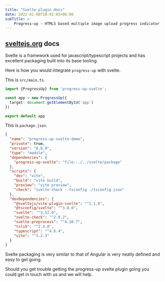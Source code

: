 ```yaml
---
title: "Svelte plugin docs"
date: 2022-01-08T10:41:03+06:00
subTitle: >
    Progress-up - HTML5 based multiple image upload progress indicator plugin demos
---
```



## [sveltejs.org](https://www.svelte.dev)  docs

Svelte is a framework used for javascript/typescript projects and has
excellent packaging built into its base tooling.

Here is how you would integrate `progress-up` with svelte.


This is `src/main.ts`.

```ts
import {ProgressUp} from 'progress-up-svelte';

const app = new ProgressUp({
  target: document.getElementById('app')
})

export default app
```

This is `package.json`.

```json
{
  "name": "progress-up-svelte-demo",
  "private": true,
  "version": "0.0.0",
  "type": "module",
  "dependencies": {
    "progress-up-svelte": "file:../../svelte/package"
  },
  "scripts": {
    "dev": "vite",
    "build": "vite build",
    "preview": "vite preview",
    "check": "svelte-check --tsconfig ./tsconfig.json"
  },
  "devDependencies": {
    "@sveltejs/vite-plugin-svelte": "^1.1.0",
    "@tsconfig/svelte": "^3.0.0",
    "svelte": "^3.52.0",
    "svelte-check": "^2.9.2",
    "svelte-preprocess": "^4.10.7",
    "tslib": "^2.4.0",
    "typescript": "^4.6.4",
    "vite": "^3.2.3"
  }
}
```

Svelte packaging is very similar to that of Angular is very neatly
defined and easy to get going.

Should you get trouble getting the progress-up svelte plugin going you
could get in touch with us and we will help.
